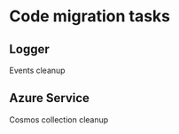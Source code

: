 <!--
Copyright (c) Microsoft Corporation. All rights reserved.
Licensed under the MIT License.
-->

# Code migration tasks

## Logger

Events cleanup

## Azure Service

Cosmos collection cleanup
